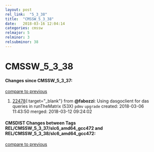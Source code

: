```yaml
---
layout: post
rel_link:  "5_3_38"
title:  "CMSSW_5_3_38"
date:   2018-03-16 12:04:14
categories: cmssw
relmajor: 5
relminor: 3
relsubminor: 38
---
```


# CMSSW_5_3_38
#### Changes since CMSSW_5_3_37:
[compare to previous](https://github.com/cms-sw/cmssw/compare/CMSSW_5_3_37...CMSSW_5_3_38)



1. [22478](http://github.com/cms-sw/cmssw/pull/22478){:target="_blank"}  from **@fabozzi**: Using dasgoclient for das queries in runTheMatrix (53X) `pdmv`  `upgrade`  created: 2018-03-06 11:43:50 merged: 2018-03-12 09:24:02



#### CMSDIST Changes between Tags REL/CMSSW_5_3_37/slc6_amd64_gcc472 and REL/CMSSW_5_3_38/slc6_amd64_gcc472:
[compare to previous](https://github.com/cms-sw/cmsdist/compare/REL/CMSSW_5_3_37/slc6_amd64_gcc472...REL/CMSSW_5_3_38/slc6_amd64_gcc472)


